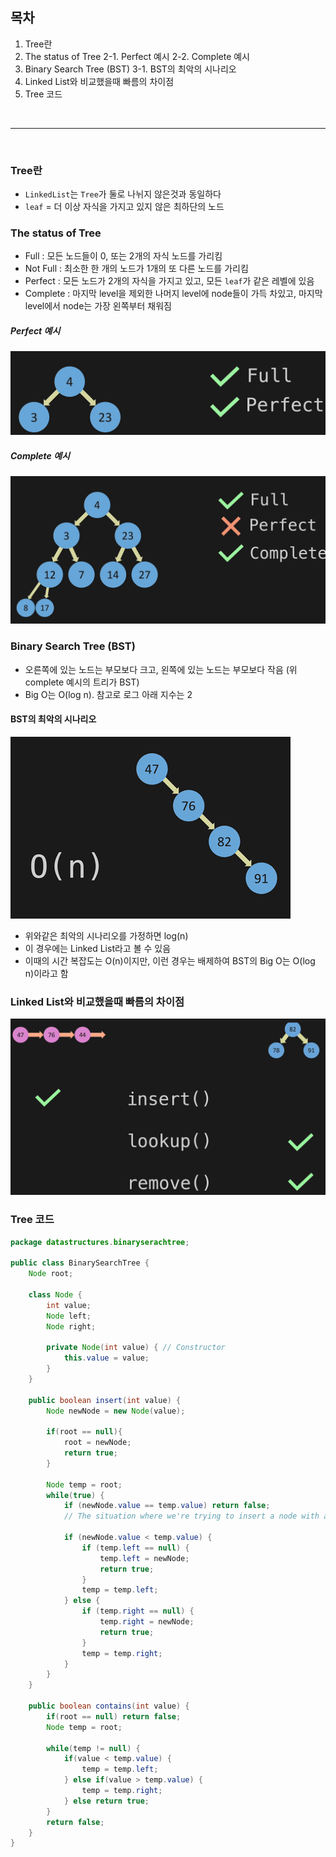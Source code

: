 ## 목차
1. Tree란
2. The status of Tree
    2-1. Perfect 예시
    2-2. Complete 예시
3. Binary Search Tree (BST)
    3-1. BST의 최악의 시나리오
4. Linked List와 비교했을때 빠름의 차이점
5. Tree 코드

<br/><hr/><br/>

### Tree란
- `LinkedList`는 `Tree`가 둘로 나뉘지 않은것과 동일하다
- `leaf` = 더 이상 자식을 가지고 있지 않은 최하단의 노드

### The status of Tree
- Full : 모든 노드들이 0, 또는 2개의 자식 노드를 가리킴
- Not Full : 최소한 한 개의 노드가 1개의 또 다른 노드를 가리킴
- Perfect : 모든 노드가 2개의 자식을 가지고 있고, 모든 `leaf`가 같은 레벨에 있음
- Complete : 마지막 level을 제외한 나머지 level에 node들이 가득 차있고, 마지막 level에서 node는 가장 왼쪽부터 채워짐

##### Perfect 예시
![Perfect 노드](https://github.com/Astrid-DM/Algorithms/blob/master/Structure/images/perfect.png?raw=true)

##### Complete 예시
![Complete 노드](https://github.com/Astrid-DM/Algorithms/blob/master/Structure/images/Tree_Complete.png?raw=true)

### Binary Search Tree (BST)
- 오른쪽에 있는 노드는 부모보다 크고, 왼쪽에 있는 노드는 부모보다 작음 (위 complete 예시의 트리가 BST)
- Big O는 O(log n). 참고로 로그 아래 지수는 2

#### BST의 최악의 시나리오
![Worst 케이스](https://github.com/Astrid-DM/Algorithms/blob/master/Structure/images/worst.png?raw=true)
- 위와같은 최악의 시나리오를 가정하면 log(n)
- 이 경우에는 Linked List라고 볼 수 있음
- 이때의 시간 복잡도는 O(n)이지만, 이런 경우는 배제하여 BST의 Big O는 O(log n)이라고 함

### Linked List와 비교했을때 빠름의 차이점
![LinedList vs Tre](https://github.com/Astrid-DM/Algorithms/blob/master/Structure/images/LinkedList_And_Tree.png?raw=true)

### Tree 코드
``` java
package datastructures.binaryserachtree;

public class BinarySearchTree {
    Node root;

    class Node {
        int value;
        Node left;
        Node right;

        private Node(int value) { // Constructor
            this.value = value;
        }
    }

    public boolean insert(int value) {
        Node newNode = new Node(value);

        if(root == null){
            root = newNode;
            return true;
        }

        Node temp = root;
        while(true) {
            if (newNode.value == temp.value) return false;
            // The situation where we're trying to insert a node with a value is already in the tree

            if (newNode.value < temp.value) {
                if (temp.left == null) {
                    temp.left = newNode;
                    return true;
                }
                temp = temp.left;
            } else {
                if (temp.right == null) {
                    temp.right = newNode;
                    return true;
                }
                temp = temp.right;
            }
        }
    }

    public boolean contains(int value) {
        if(root == null) return false;
        Node temp = root;

        while(temp != null) {
            if(value < temp.value) {
                temp = temp.left;
            } else if(value > temp.value) {
                temp = temp.right;
            } else return true;
        }
        return false;
    }
}
```
